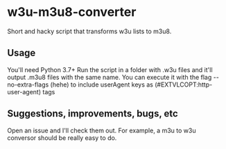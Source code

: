 # w3u-m3u8-converter
Short and hacky script that transforms w3u lists to m3u8.
## Usage
You'll need Python 3.7+
Run the script in a folder with .w3u files and it'll output .m3u8 files with the same name.
You can execute it with the flag --no-extra-flags (hehe) to include userAgent keys as (#EXTVLCOPT:http-user-agent) tags
## Suggestions, improvements, bugs, etc
Open an issue and I'll check them out. For example, a m3u to w3u conversor should be really easy to do.